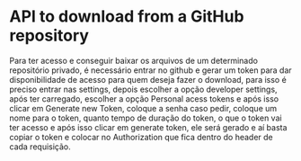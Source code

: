  #  API to download from a GitHub repository
 
Para ter acesso e conseguir baixar os arquivos de um determinado repositório 
privado, é necessário entrar no github e gerar um token para dar disponibilidade de acesso
para quem deseja fazer o download, para isso é preciso entrar nas settings,
depois escolher a opção developer settings, após ter carregado, escolher a opção 
Personal acess tokens e após isso clicar em Generate new Token, coloque a senha caso pedir,
coloque um nome para o token, quanto tempo de duração do token, o que o token vai ter acesso e após
isso clicar em generate token, ele será gerado e aí basta copiar o token e colocar no Authorization
que fica dentro do header de cada requisição.
